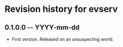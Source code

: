 # Revision history for evserv

## 0.1.0.0 -- YYYY-mm-dd

* First version. Released on an unsuspecting world.
